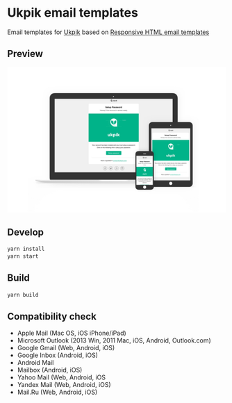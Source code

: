 # Ukpik email templates

Email templates for [Ukpik](https://ukpik.ai) based on [Responsive HTML email templates](https://github.com/konsav/email-templates)

## Preview

<img src="https://raw.githubusercontent.com/jalgos/ukpik-email-templates/master/preview/preview.jpg" alt="Preview template" width="640">

## Develop

```bash
yarn install
yarn start
```

## Build

```bash
yarn build
```

## Сompatibility check

- Apple Mail (Mac OS, iOS iPhone/iPad)
- Microsoft Outlook (2013 Win, 2011 Mac, iOS, Android, Outlook.com)
- Google Gmail (Web, Android, iOS)
- Google Inbox (Android, iOS)
- Android Mail
- Mailbox (Android, iOS)
- Yahoo Mail (Web, Android, iOS
- Yandex Mail (Web, Android, iOS)
- Mail.Ru (Web, Android, iOS)
